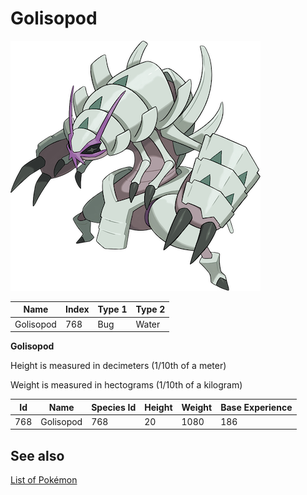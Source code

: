 # Golisopod


![Golisopod](images/768.png)

| **Name** | **Index** | **Type 1** | **Type 2** |
|----|----|----|----|
| Golisopod | 768 | Bug | Water  |

**Golisopod** 


Height is measured in decimeters (1/10th of a meter)

Weight is measured in hectograms (1/10th of a kilogram)

| **Id** | **Name** | **Species Id** | **Height** | **Weight** | **Base Experience** |
|--------|----------|----------------|------------|------------|---------------------|
| 768 | Golisopod | 768 | 20 | 1080 | 186 |


## See also

[List of Pokémon](../pokemon.md)
